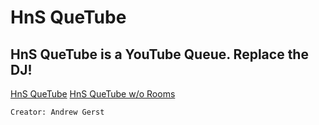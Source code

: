 HnS QueTube
========  

HnS QueTube is a YouTube Queue. Replace the DJ!
-------------------------------
[HnS QueTube](http://hns.netai.net/quetube/) 
[HnS QueTube w/o Rooms](http://hnsyoutube.webs.com/quetube.html) 

`Creator: Andrew Gerst`